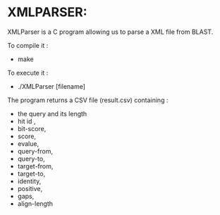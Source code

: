 # XMLPARSER:

XMLParser is a C program allowing us to parse a XML file from BLAST. 

To compile it : 
- make

To execute it : 
- ./XMLParser [filename]

The program returns a CSV file (result.csv) containing : 
- the query and its length
- hit id ,
- bit-score,
- score,
- evalue,
- query-from,
- query-to,
- target-from,
- target-to,
- identity,
- positive,
- gaps,
- align-length
